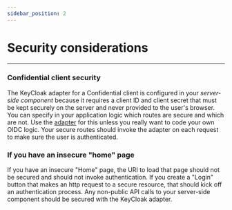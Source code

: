 ```yaml
---
sidebar_position: 2
---
```


# Security considerations

---

### Confidential client security

The KeyCloak adapter for a Confidential client is configured in your _server-side component_ because it requires a client ID and client secret that must be kept securely on the server and never provided to the user's browser. You can specify in your application logic which routes are secure and which are not. Use the [adapter](../integrating-your-application/settingup-adapter) for this unless you really want to code your own OIDC logic. Your secure routes should invoke the adapter on each request to make sure the user is authenticated.

### If you have an insecure "home" page

If you have an insecure "Home" page, the URI to load that page should not be secured and should not invoke authentication. If you create a "Login" button that makes an http request to a secure resource, that should kick off an authentication process. Any non-public API calls to your server-side component should be secured with the KeyCloak adapter.

